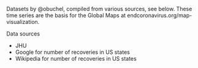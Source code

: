 Datasets by @obuchel, compiled from various sources, see below.
These time series are the basis for the Global Maps at endcoronavirus.org/map-visualization.

Data sources
- JHU 
- Google for number of recoveries in US states
- Wikipedia for number of recoveries in US states

